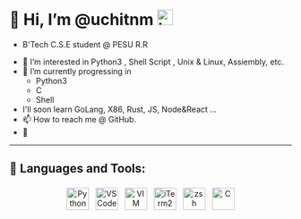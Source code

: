 # 👋 Hi, I’m @uchitnm <img src="https://user-images.githubusercontent.com/1303154/88677602-1635ba80-d120-11ea-84d8-d263ba5fc3c0.gif" width="28px" alt="hi">
* B'Tech C.S.E student @ PESU R.R
- 👀 I’m interested in Python3 , Shell Script , Unix & Linux, Assiembly, etc.
- 🌱 I’m currently progressing in  
    + Python3
    + C
    + Shell
- I'll soon learn GoLang, X86, Rust, JS, Node&React ...
- 📫 How to reach me @ GitHub.
-  
---

## 🧰 Languages and Tools:
<p align="center">
<img src="https://upload.wikimedia.org/wikipedia/commons/c/c3/Python-logo-notext.svg" alt="Python" height="40" style="vertical-align:top; margin:4px">
<img src="https://upload.wikimedia.org/wikipedia/commons/9/9a/Visual_Studio_Code_1.35_icon.svg" alt="VS Code" height="40" style="vertical-align:top; margin:4px">
<img src="https://upload.wikimedia.org/wikipedia/commons/9/9f/Vimlogo.svg" alt="VIM" height="40" style="vertical-align:top; margin:4px">
<img src="https://upload.wikimedia.org/wikipedia/commons/3/31/ITerm2_v3.4_icon.png" alt="iTerm2" height="40" style="vertical-align:top; margin:4px">
<img src="https://upload.wikimedia.org/wikipedia/commons/1/1f/Z_Shell_Logo_Color_Horizontal.svg" alt="zsh" height="40" style="vertical-align:top; margin:4px">
<img src="https://upload.wikimedia.org/wikipedia/commons/1/18/C_Programming_Language.svg" alt="C" height="40" style="vertical-align:top; margin:4px">


</p>


<!-- ![](https://komarev.com/ghpvc/?username=uchitnm) -->

<!---
uchitnm/uchitnm is a ✨ special ✨ repository because its `README.md` (this file) appears on your GitHub profile.
You can click the Preview link to take a look at your changes.
--->

